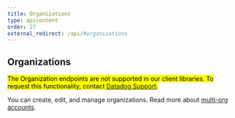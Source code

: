 ```yaml
---
title: Organizations
type: apicontent
order: 27
external_redirect: /api/#organizations
---
```

## Organizations

<mark>The Organization endpoints are not supported in our client libraries. To request this functionality, contact [Datadog Support][1].</mark>

You can create, edit, and manage organizations. Read more about [multi-org accounts][1].

[1]: /account_management/multi_organization
